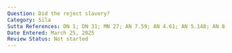 ```yaml
---
Question: Did the reject slavery?
Category: Sīla
Sutta References: DN 1; DN 31; MN 27; AN 7.59; AN 4.61; AN 5.148; AN 8.49;
Date Entered: March 25, 2025
Review Status: Not started
---
```

